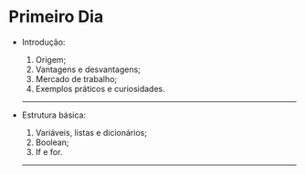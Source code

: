 # Primeiro Dia

* Introdução:

  1. Origem;
  2. Vantagens e desvantagens;
  3. Mercado de trabalho;
  4. Exemplos práticos e curiosidades.
  
  ---
* Estrutura básica:
  
  1. Variáveis, listas e dicionários;
  2. Boolean;
  3. If e for.
  
  ---
